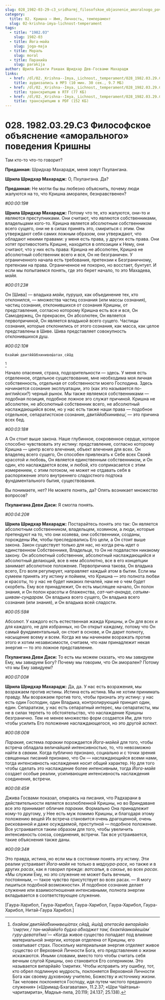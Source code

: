 ```yaml
---
slug: 028_1982-03-29-c3_sridharmj_filosofskoe_objasnenie_amoralnogo_povedenija_krishny
category:
  title: 02. Кришна — Имя, Личность, темперамент
  slug: 02-krishna-imya-lichnost-temperament
tags:
  - title: "1982.03"
    slug: 1982-03
  - title: Йога-майа
    slug: joga-maja
  - title: Мораль
    slug: moral
  - title: Паракийа
    slug: parakija
author: Шрила Бхакти Ракшак Шридхар Дев-Госвами Махарадж
links:
  - href: /dl/02._Krishna--Imya,_Lichnost,_temperament/028_1982.03.29.C3_SridharMj_Filosofskoe_objasnenie_amoralnogo_povedenija_Krishny.mp3
    title: аудиозапись в MP3 (10 мин. 30 сек., 9.7 МБ)
  - href: /dl/02._Krishna--Imya,_Lichnost,_temperament/028_1982.03.29.C3_SridharMj_Filosofskoe_objasnenie_amoralnogo_povedenija_Krishny.rtf
    title: транскрипцию в RTF (77 КБ)
  - href: /dl/02._Krishna--Imya,_Lichnost,_temperament/028_1982.03.29.C3_SridharMj_Filosofskoe_objasnenie_amoralnogo_povedenija_Krishny.pdf
    title: транскрипцию в PDF (152 КБ)
---
```


# 028. 1982.03.29.C3 Философское объяснение «аморального» поведения Кришны

Там кто-то что-то говорит?

**Преданная:** Шридхар Махарадж, меня зовут Пхулангана.

**Шрила Шридхар Махарадж:** О, Пхулангана. Да?

**Преданная:** Не могли бы вы любезно объяснить, почему люди жалуются на то, что Кришна аморален, безнравственен?

*#00:00:19#*

**Шрила Шридхар Махарадж:** Потому что те, кто жалуются, они-то и являются преступниками. Они считают, что являются собственниками, владельцами кого-то. Кришна является абсолютным собственником всего сущего, они не в силах принять это, смириться с этим. Они утверждают себя самих ложным образом, они утверждают, что обладают некими правами: у меня есть права, у других есть права. Они хотят противостоять Кришне, находится в оппозиции к Нему, они считают, что у них есть права: Кришна не абсолютен, Кришна не абсолютный собственник всего и вся, Он не безграничен. У ограниченного начала есть требования, претензии к Безграничному, претензии на права. Ограниченное не покорно, но восстает, бунтует. И если мы попытаемся понять, где это берет начало, то это Махадева, *майя.*

*#00:01:23#*

Он [Шива] — владыка *майи*, *пуруша*, как объединение тех, кто отклонился, — множества частиц сознания (или массы сознания), частиц сознания, отклонившихся от сознания Кришны, от представления, согласно которому Кришна есть все и вся, Он Самодержец, Он прекрасен, Он абсолютен, Он является первопричиной, Он является владыкой всего сущего. Частицы сознания, которые отклонились от этого сознания, как масса, как целое представлены в Шиве. Шива представляет совокупность отклонившихся душ.

*#00:02:10#*

    бхайам́ двитӣйа̄бхинивеш́атах̣ сйа̄д
[^_ftn1]

Начало опасения, страха, подозрительности — здесь. У меня есть отделенное, отдельное существование, мне необходима моя личная собственность, отдельная от собственности моего Господина. Здесь начинается сознание эксплуатации, это (как это называется по-английски?) черный рынок. Мы также являемся собственниками — подобная позиция, подобное ложное эго служат причиной. Кришна не абсолютен, не абсолютный собственник всего, не абсолютный наслаждающийся всем, но у нас есть также наши права — подобное отдельное, сепаратистское сознание, *двитӣйа̄бхинивеш́*, — это причина всех бед.

*#00:03:18#*

А Он стоит выше закона. Наше глубинное, сокровенное сердце, которое способно чувствовать эту истину: представление, согласно которому Кришна — центр всего влечения, объект влечения для всех. Он владелец всего сущего, Он способен привлекать к Себе всех Своей красотой и любовь, Он является единственным собственником, и Он один, кто наслаждается всем, и любой, кто соприкасается с этим измерением, с этим потоком, не может не отдавать себя в распоряжение этого внутреннего сладостного подтока фундаментального бытия, существования.

Вы понимаете, нет? Не можете понять, да? Опять возникает множество вопросов?

**Пхулангана Деви Даси:** Я смогла понять.

*#00:04:20#*

**Шрила Шридхар Махарадж:** Постарайтесь понять это так: Он является абсолютным собственником, владельцем, хозяином, а люди, которые претендуют на то, что они хозяева, они собственники, созданы, порождены Им, чтобы преследовались Его цели, а Он стоит выше закона. Закон существует только для нас, но когда речь идет о единственном Собственнике, Владельце, то Он не подвластен никакому закону. Он абсолютный собственник, абсолютный наслаждающийся и абсолютный делающий, все в нем абсолютно, все в его концепции занимает абсолютное положение. Первопричина такова, Он владыка всего, Его воля регулирует, направляет каждый атом в бытии. Если мы сумеем принять эту истину и поймем, что Кришна — это полнота любви и красоты, то у нас не будет никаких печалей, нам не о чем будет скорбеть. Ему все принадлежит, Он есть мыслящее начало, Он полон знания, и Он полон красоты и блаженства, *сат-чит-ананда*, *сатьям-шивам-сундарам.* Он владыка всего сущего, Он владыка всего сознания (или знания), и Он владыка всей сладости.

*#00:05:59#*

Абсолют. У каждого есть естественная жажда Кришны, и Он для всех и для каждого, не для избранных, но Он открыт каждому, потому что Он самый фундаментальный, он стоит в основе, и Он дарит полноту, насыщение всему и всем. Когда же мы начинаем возражать против этого и хотим независимости, считаем, что нам принадлежит некая энергия — то это ложное представление.

**Пхулангана Деви Даси:** То есть мы можем сказать, что мы завидуем Ему, мы завидуем Богу? Почему мы говорим, что Он аморален? Потому что мы Ему завидуем?

*#00:07:00#*

**Шрила Шридхар Махарадж:** Да, да. У нас есть возражения, мы возражаем против истины. Истина есть истина. Мы не хотим принимать правду. Мы возражаем против того, чтобы признать эту истину: у нас есть один Господин, один Владыка, контролирующий принцип один, един. Сепаратизм, у нас есть сепаратный интерес, мы сепаратисты, мы не в силах терпеть то обстоятельство, что наслаждение Кришны безгранично. Тем не менее множество форм создается Им, для того чтобы усилить Его положение наслаждающегося, но это другой аспект.

*#00:08:00#*

*Паракия*, система *паракии* порождается *Йога-майей* для того, чтобы встреча обладала величайшей интенсивностью, то, что невозможно найти в *свакии*. Когда публично признано, социально и с точки зрения священных писаний признано, что Он — наслаждающийся всеми нами, тогда интенсивность наслаждения носит общий характер. Но для того чтобы сделать это наслаждение более интенсивным, тогда *Йога-майя* создает особые реалии, усиливающие интенсивность наслаждения соединения, встречи.

*#00:08:45#*

Джива Госвами показал, опираясь на писания, что Радхарани в действительности является возлюбленной Кришны, но во Вриндаване все это принимает обличие *паракии.* Формально Она принадлежит кому-то другому, у Нее есть муж помимо Кришны, и благодаря этому положению вещей Их встреча становится очень драгоценной, очень рискованной и даже осуждаемой, преступной — подобное положение. Все устраивается таким образом для того, чтобы увеличить интенсивность союза, соединения, встречи. Так все устраивается, такие объяснения также даны.

*#00:09:34#*

Это правда, истина, но если мы в состоянии понять эту истину. Эти реалии устраивает *Йога-майя* не только в *мадхура-расе*, но также и в других *расах*, как я говорил прежде: *ватсалья*, в *сакхье*, во всех *расах*. «Мы служим Ему, но это служение не может быть вечным, постоянным, — такое чувство присутствует во всех расах. — Я могу лишиться подобной возможности». И подобное сознание делает служение или взаимоотношения интенсивными, полнота энергии вкладывается в соответствующее служение.

[Гаура-Харибол, Гаура-Харибол, Гаура-Харибол, Гаура-Харибол, Гаура-Харибол, Нитай-Гаура Харибол.]



[^_ftn1]: *бхайам́ двитӣйа̄бхинивеш́атах̣ сйа̄д, ӣш́а̄д апетасйа випарйайо ‘смр̣тих̣ / тан-ма̄йайа̄то будха а̄бхаджет там́, бхактйаикайеш́ам́ гуру-девата̄тма̄* — «Когда живое существо попадает под влияние материальной энергии, которая отделена от Кришны, его охватывает страх. Поскольку материальная энергия отделяет живое существо от Верховной Личности Бога, его представления о жизни искажаются. Иными словами, вместо того чтобы считать себя вечным слугой Кришны, оно становится Его соперником. Это называется випарйайо ’смритих. Чтобы исправить эту ошибку, тот, кто обрел подлинную мудрость, поклоняется Верховной Личности Бога как своему духовному учителю, Божеству и источнику жизни. Так человек поклоняется Господу, идя путем чистого преданного служения» («Шримад-Бхагаватам», 11.2.37; «Шри Чайтанья-чаритамрита», Мадхья-лила, 20.119; 24.137; 25.138).

